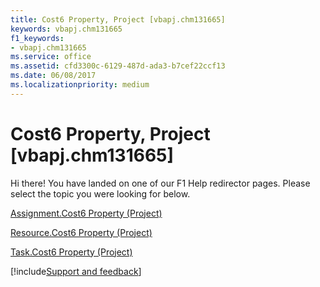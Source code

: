 ```yaml
---
title: Cost6 Property, Project [vbapj.chm131665]
keywords: vbapj.chm131665
f1_keywords:
- vbapj.chm131665
ms.service: office
ms.assetid: cfd3300c-6129-487d-ada3-b7cef22ccf13
ms.date: 06/08/2017
ms.localizationpriority: medium
---
```



# Cost6 Property, Project [vbapj.chm131665]

Hi there! You have landed on one of our F1 Help redirector pages. Please select the topic you were looking for below.

[Assignment.Cost6 Property (Project)](https://msdn.microsoft.com/library/d0ad1074-caf9-c160-042b-2bca5ea220e4%28Office.15%29.aspx)

[Resource.Cost6 Property (Project)](https://msdn.microsoft.com/library/97a86173-c589-3779-599c-fcab7d8b079e%28Office.15%29.aspx)

[Task.Cost6 Property (Project)](https://msdn.microsoft.com/library/371f7cc5-7a15-3adc-c68c-7be971091da4%28Office.15%29.aspx)

[!include[Support and feedback](~/includes/feedback-boilerplate.md)]